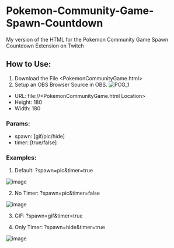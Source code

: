 # Pokemon-Community-Game-Spawn-Countdown
My version of the HTML for the Pokemon Community Game Spawn Countdown Extension on Twitch

## How to Use:
1. Download the File <PokemonCommunityGame.html>
2. Setup an OBS Browser Source in OBS.
![PCG_1](https://github.com/user-attachments/assets/241d7ec0-8db0-4c62-8d65-cb128bb02954)
- URL: file://&lt;PokemonCommunityGame.html Location&gt;
- Height: 180
- Width: 180
### Params:
- spawn: [gif/pic/hide]
- timer: [true/false]

### Examples:
1.  Default: ?spawn=pic&timer=true

![image](https://github.com/user-attachments/assets/f78bd00e-9376-40f7-a0c1-6354a715b7f3)

2. No Timer: ?spawn=pic&timer=false

![image](https://github.com/user-attachments/assets/3dcc80ff-1aed-43df-8954-c96cef8c6850)

3. GIF: ?spawn=gif&timer=true



4. Only Timer: ?spawn=hide&timer=true

![image](https://github.com/user-attachments/assets/29241c6c-974a-427d-bfc6-4fb80019af93)
